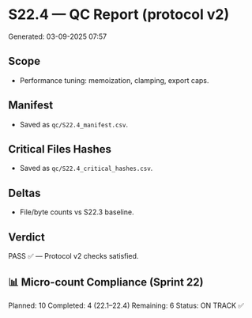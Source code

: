 # S22.4 — QC Report (protocol v2)
Generated: 03-09-2025 07:57

## Scope
- Performance tuning: memoization, clamping, export caps.

## Manifest
- Saved as `qc/S22.4_manifest.csv`.

## Critical Files Hashes
- Saved as `qc/S22.4_critical_hashes.csv`.

## Deltas
- File/byte counts vs S22.3 baseline.

## Verdict
PASS ✅ — Protocol v2 checks satisfied.

## 📊 Micro-count Compliance (Sprint 22)
Planned: 10
Completed: 4 (22.1–22.4)
Remaining: 6
Status: ON TRACK ✅
